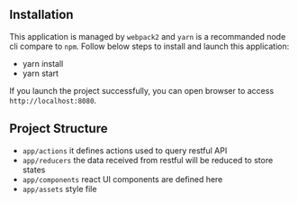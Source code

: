 ## Installation

This application is managed by `webpack2` and `yarn` is a recommanded node cli compare to `npm`. Follow below steps to install and launch this application:

- yarn install
- yarn start

If you launch the project successfully, you can open browser to access `http://localhost:8080`. 

## Project Structure

 - `app/actions`  it defines actions used to query restful API
 - `app/reducers`   the data received from restful will be reduced to store states
 - `app/components`   react UI components are defined here
 - `app/assets`    style file
